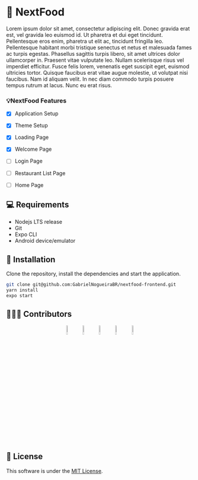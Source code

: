 # 🍔 NextFood
Lorem ipsum dolor sit amet, consectetur adipiscing elit. Donec gravida erat est, vel gravida leo euismod id. Ut pharetra et dui eget tincidunt. Pellentesque eros enim, pharetra ut elit ac, tincidunt fringilla leo. Pellentesque habitant morbi tristique senectus et netus et malesuada fames ac turpis egestas. Phasellus sagittis turpis libero, sit amet ultrices dolor ullamcorper in. Praesent vitae vulputate leo. Nullam scelerisque risus vel imperdiet efficitur. Fusce felis lorem, venenatis eget suscipit eget, euismod ultricies tortor. Quisque faucibus erat vitae augue molestie, ut volutpat nisi faucibus. Nam id aliquam velit. In nec diam commodo turpis posuere tempus rutrum at lacus. Nunc eu erat risus.

### 💡NextFood Features
- [x] Application Setup
- [x] Theme Setup
- [x] Loading Page
- [x] Welcome Page
- [ ] Login Page
- [ ] Restaurant List Page
- [ ] Home Page


## 💻 Requirements
- Nodejs LTS release
- Git
- Expo CLI
- Android device/emulator

## 📝 Installation
Clone the repository, install the dependencies and start the application.

```bash
git clone git@github.com:GabrielNogueiraBR/nextfood-frontend.git
yarn install
expo start
```

## 👨‍👦‍👦 Contributors
<div align="center">
 <a href="https://github.com/GabrielNogueiraBR" target="_blank"><img src="https://avatars.githubusercontent.com/u/30303558?v=4" width="8%"></a>
 <a href="https://github.com/VitorGois" target="_blank"><img src="https://avatars.githubusercontent.com/u/69533533?v=4" width="8%"></a>
 <a href="https://github.com/CordeiroOtavio" target="_blank"><img src="https://avatars.githubusercontent.com/u/69653683?v=4" width="8%"></a>
 <a href="https://github.com/ryanraul" target="_blank"><img src="https://avatars.githubusercontent.com/u/42502534?v=4" width="8%"></a>
 <a href="https://github.com/gferrazz" target="_blank"><img src="https://avatars.githubusercontent.com/u/48798017?v=4" width="8%"></a>
</div>

## 📃 License
This software is under the [MIT License](https://github.com/GabrielNogueiraBR/Monext/blob/main/LICENSE).
